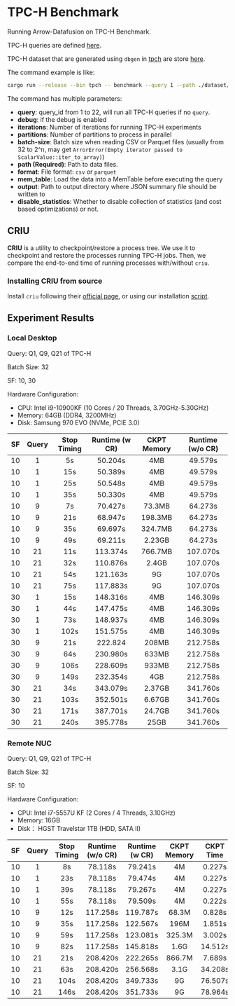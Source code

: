 # TPC-H Benchmark

Running Arrow-Datafusion on TPC-H Benchmark.

TPC-H queries are defined [here](./queries). 

TPC-H dataset that are generated using `dbgen` in [tpch](https://www.tpc.org/tpc_documents_current_versions/current_specifications5.asp) are store [here](./dataset).

The command example is like:

```bash
cargo run --release --bin tpch -- benchmark --query 1 --path ./dataset/sf1
```

The command has multiple parameters:

+ **query**: query_id from 1 to 22, will run all TPC-H queries if no `query`. 
+ **debug**: if the debug is enabled
+ **iterations**: Number of iterations for running TPC-H experiments
+ **partitions**: Number of partitions to process in parallel
+ **batch-size**: Batch size when reading CSV or Parquet files (usually from 32 to 2^n, may get `ArrorError(Empty iterator passed to ScalarValue::iter_to_array)`)
+ **path (Required)**: Path to data files.
+ **format**: File format: `csv` or `parquet`
+ **mem_table**: Load the data into a MemTable before executing the query
+ **output**: Path to output directory where JSON summary file should be written to
+ **disable_statistics**: Whether to disable collection of statistics (and cost based optimizations) or not.

## CRIU ##

**CRIU** is a utility to checkpoint/restore a process tree. We use it to checkpoint and restore the processes running TPC-H jobs. Then, we compare the end-to-end time of running processes with/without `criu`.

### Installing CRIU from source ###

Install `criu` following their [official page](https://criu.org/Installation), or using our installation [script](./criu_installation.sh). 

## Experiment Results ##

### Local Desktop ###

Query: Q1, Q9, Q21 of TPC-H

Batch Size: 32

SF: 10, 30

Hardware Configuration: 

+ CPU: Intel i9-10900KF (10 Cores / 20 Threads, 3.70GHz-5.30GHz)
+ Memory: 64GB (DDR4, 3200MHz)
+ Disk: Samsung 970 EVO (NVMe, PCIE 3.0)

| SF  | Query | Stop Timing | Runtime (w CR) | CKPT Memory | Runtime (w/o CR) | 
|:---:|:-----:|:-----------:|:--------------:|:-----------:|:----------------:|
| 10  |   1   |     5s      |    50.204s     |     4MB     |     49.579s      |
| 10  |   1   |     15s     |    50.389s     |     4MB     |     49.579s      |
| 10  |   1   |     25s     |    50.548s     |     4MB     |     49.579s      |
| 10  |   1   |     35s     |    50.330s     |     4MB     |     49.579s      |
| 10  |   9   |     7s      |    70.427s     |   73.3MB    |     64.273s      |
| 10  |   9   |     21s     |    68.947s     |   198.3MB   |     64.273s      |
| 10  |   9   |     35s     |    69.697s     |   324.7MB   |     64.273s      |
| 10  |   9   |     49s     |    69.211s     |   2.23GB    |     64.273s      |
| 10  |  21   |     11s     |    113.374s    |   766.7MB   |     107.070s     |
| 10  |  21   |     32s     |    110.876s    |    2.4GB    |     107.070s     |
| 10  |  21   |     54s     |    121.163s    |     9G      |     107.070s     |
| 10  |  21   |     75s     |    117.883s    |     9G      |     107.070s     |
| 30  |   1   |     15s     |    148.316s    |     4MB     |     146.309s     |
| 30  |   1   |     44s     |    147.475s    |     4MB     |     146.309s     |
| 30  |   1   |     73s     |    148.937s    |     4MB     |     146.309s     |
| 30  |   1   |    102s     |    151.575s    |     4MB     |     146.309s     |
| 30  |   9   |     21s     |    222.824     |    208MB    |     212.758s     |
| 30  |   9   |     64s     |    230.980s    |    633MB    |     212.758s     |
| 30  |   9   |    106s     |    228.609s    |    933MB    |     212.758s     |
| 30  |   9   |    149s     |    232.354s    |     4GB     |     212.758s     |
| 30  |  21   |     34s     |    343.079s    |   2.37GB    |     341.760s     |
| 30  |  21   |    103s     |    352.501s    |   6.67GB    |     341.760s     |
| 30  |  21   |    171s     |    387.701s    |   24.7GB    |     341.760s     |
| 30  |  21   |    240s     |    395.778s    |    25GB     |     341.760s     |

### Remote NUC ###

Query: Q1, Q9, Q21 of TPC-H

Batch Size: 32

SF: 10

Hardware Configuration: 

+ CPU: Intel i7-5557U KF (2 Cores / 4 Threads, 3.10GHz)
+ Memory: 16GB
+ Disk： HGST Travelstar 1TB (HDD, SATA II)

| SF  | Query | Stop Timing | Runtime (w/o CR) | Runtime (w CR) | CKPT Memory | CKPT Time |
|:---:|:-----:|:-----------:|:----------------:|:--------------:|:-----------:|:---------:|
| 10  |   1   |     8s      |     78.118s      |    79.241s     |     4M      |  0.227s   |
| 10  |   1   |     23s     |     78.118s      |    79.474s     |     4M      |  0.227s   |
| 10  |   1   |     39s     |     78.118s      |    79.267s     |     4M      |  0.227s   |
| 10  |   1   |     55s     |     78.118s      |    79.509s     |     4M      |  0.222s   |
| 10  |   9   |     12s     |     117.258s     |    119.787s    |    68.3M    |  0.828s   |
| 10  |   9   |     35s     |     117.258s     |    122.567s    |    196M     |  1.851s   |
| 10  |   9   |     59s     |     117.258s     |    123.081s    |   325.3M    |  3.002s   |
| 10  |   9   |     82s     |     117.258s     |    145.818s    |    1.6G     |  14.512s  |
| 10  |  21   |     21s     |     208.420s     |    222.265s    |   866.7M    |  7.689s   |
| 10  |  21   |     63s     |     208.420s     |    256.568s    |    3.1G     |  34.208s  |
| 10  |  21   |    104s     |     208.420s     |    349.733s    |     9G      |  76.507s  |
| 10  |  21   |    146s     |     208.420s     |    351.733s    |     9G      |  78.964s  |